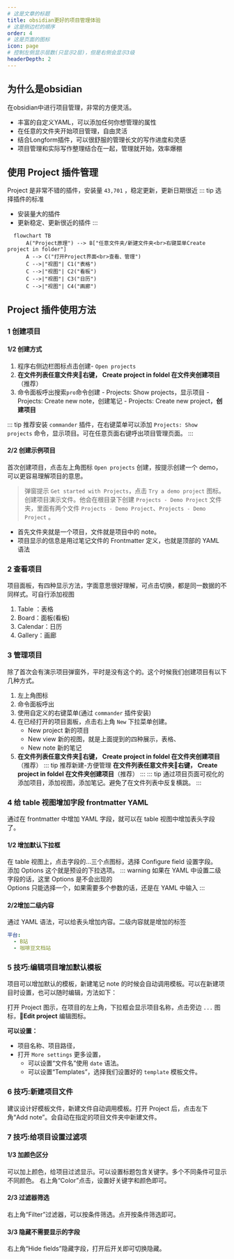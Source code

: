 ```yaml
---
# 这是文章的标题
title: obsidian更好的项目管理体验
# 这是侧边栏的顺序
order: 4
# 这是页面的图标
icon: page
# 控制左侧显示层数(只显示2层)，但是右侧会显示3级
headerDepth: 2
---
```

## 为什么是obsidian
在obsidian中进行项目管理，非常的方便灵活。
- 丰富的自定义YAML，可以添加任何你想管理的属性
- 在任意的文件夹开始项目管理，自由灵活
- 结合Longform插件，可以很舒服的管理长文的写作进度和灵感
- 项目管理和实际写作整理结合在一起，管理就开始，效率爆棚

## 使用 Project 插件管理
Project 是非常不错的插件，安装量  `43,701` ，稳定更新，更新日期很近
::: tip 选择插件的标准
- 安装量大的插件
- 更新稳定、更新很近的插件
:::

```mermaid
  flowchart TB
      A("Project原理") --> B["任意文件夹/新建文件夹<br>右键菜单Create project in folder"]
      A --> C("打开Project界面<br>查看、管理")
      C -->|"视图"| C1("表格")
      C -->|"视图"| C2("看板")
      C -->|"视图"| C3("日历")
      C -->|"视图"| C4("画廊")
```

## Project 插件使用方法
### 1 创建项目
#### 1/2 创建方式
1.   程序右侧边栏图标点击创建- `Open projects`
2.   **在文件列表任意文件夹📁右键， Create project in foldel 在文件夹创建项目**（推荐）
3.   命令面板呼出搜索`pro`命令创建
    -   Projects: Show projects，显示项目
    -   Projects: Create new note，创建笔记
    -   Projects: Create new project，**创建项目**

::: tip
推荐安装 `commander` 插件，在右键菜单可以添加 `Projects: Show projects` 命令，显示项目。可在任意页面右键呼出项目管理页面。
:::

#### 2/2 创建示例项目

首次创建项目，点击左上角图标 `Open projects` 创建，按提示创建一个 demo，可以更容易理解项目的意思。

> 弹窗提示 `Get started with Projects`，点击 `Try a demo project` 图标。创建项目演示文件。他会在根目录下创建 `Projects - Demo Project` 文件夹，里面有两个文件 `Projects - Demo Project`、`Projects - Demo Project` 。

-   首先文件夹就是一个项目，文件就是项目中的 note。
-   项目显示的信息是用过笔记文件的 Frontmatter 定义，也就是顶部的 YAML 语法
### 2 查看项目
项目面板，有四种显示方法，字面意思很好理解，可点击切换，都是同一数据的不同样式。可自行添加视图

1.  Table ：表格
2.  Board：面板(看板)
3.  Calendar：日历
4.  Gallery：画廊
### 3 管理项目
除了首次会有演示项目弹窗外，平时是没有这个的。这个时候我们创建项目有以下几种方式。

1.  左上角图标
2.  命令面板呼出
3.  使用自定义的右键菜单(通过 `commander` 插件安装)
4.  在已经打开的项目面板，点击右上角 `New` 下拉菜单创建。
    -   New project 新的项目
    -   New view 新的视图，就是上面提到的四种展示，表格、
    -   New note 新的笔记
5.  **在文件列表任意文件夹📁右键， Create project in foldel 在文件夹创建项目**（推荐）
::: tip 推荐新建-方便管理
**在文件列表任意文件夹📁右键， Create project in foldel 在文件夹创建项目**（推荐）
:::
::: tip
通过项目页面可视化的添加项目，添加视图，添加笔记。避免了在文件列表中反复横跳。
:::
### 4 给 table 视图增加字段 frontmatter YAML
通过在 frontmatter 中增加 YAML 字段，就可以在 table 视图中增加表头字段了。
#### 1/2 增加默认下拉框

在 table 视图上，点击字段的...三个点图标，选择 Configure field 设置字段。  
添加 Options 这个就是预设的下拉选项。
::: warning
如果在 YAML 中设置二级字段的话，这里 Options 是不会出现的  
Options 只能选择一个，如果需要多个参数的话，还是在 YAML 中输入
:::
#### 2/2增加二级内容

通过 YAML 语法，可以给表头增加内容。二级内容就是增加的标签
```YAML
平台:
  - B站
  - 咖啡豆文档站
```

### 5 技巧:编辑项目增加默认模板

项目可以增加默认的模板，新建笔记 note 的时候会自动调用模板。可以在新建项目时设置，也可以随时编辑，方法如下：

打开 Project 图示，在项目的左上角，下拉框会显示项目名称，点击旁边 `...` 图标，📝**Edit project** 编辑图标。

**可以设置：**

-   项目名称、项目路径，
-   打开 `More settings` 更多设置，
    -   可以设置“文件名”使用 `date` 语法。
    -   可以设置“Templates”，选择我们设置好的 `template` 模板文件。

### 6 技巧:新建项目文件
建议设计好模板文件，新建文件自动调用模板。打开 Project 后，点击左下角“Add note”。会自动在指定的项目文件夹中新建文件。

### 7 技巧:给项目设置过滤项
#### 1/3 加颜色区分
可以加上颜色，给项目过滤显示。可以设置标题包含关键字。多个不同条件可显示不同颜色。
右上角“Color”点击，设置好关键字和颜色即可。
#### 2/3 过滤器筛选
右上角“Filter”过滤器，可以按条件筛选。点开按条件筛选即可。
#### 3/3 隐藏不需要显示的字段
右上角“Hide fields”隐藏字段，打开后开关即可切换隐藏。